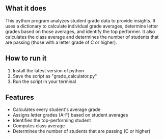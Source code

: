 ## What it does
This python program analyzes student grade data to provide insights. It uses a dictionary to calculate individual grade averages, determine letter grades based on those averages, and identify the top performer. It also calculates the class average and determines the number of students that are passing (those with a letter grade of C or higher).
## How to run it
1. Install the latest version of python
2. Save the script as "grade_calculator.py"
3. Run the script in your terminal
## Features
- Calculates every student's average grade
- Assigns letter grades (A-F) based on student averages
- Identifies the top-performing student
- Computes class average
- Determines the number of students that are passing (C or higher)
